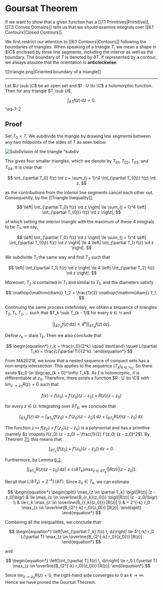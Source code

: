 # Goursat Theorem

If we want to show that a given function has a [[7.1 Primitives|Primitive]], [[7.3 Convex Domains]] tells us that we should examine integrals over [[6.1 Contours|Closed Contours]].

We first restrict our attention to [[6.1 Contours|Contours]] following the boundaries of triangles. When speaking of a triangle $T$, we mean a shape in $\C$ enclosed by three line segments, including the interior as well as the boundary. The boundary of $T$ is denoted by $\partial T$. If represented by a contour, we always assume that the orientation is **anticlockwise**.

![[triangle.png|Oriented boundary of a triangle]]
	
---

Let $U \sub \C$ be an open set and $f : U \to \C$ a holomorphic function. Then for any triangle $T \sub U$,

$$
\int_{\partial T} f(z) \, dz = 0.
$$
^eq-7-2

## Proof

Set $T_0 = T$. We subdivide the triangle by drawing line segments between any two midpoints of the sides of $T$ as seen below.

![Subdivision of the triangle](subdivision.png)
^subdiv

This gives four smaller triangles, which we denote by $T_{01}$, $T_{02}$, $T_{03}$, and $T_{04}$. It is clear that

$$
\int_{\partial T_0} f(z) \rd z =
\sum_{j = 1}^4
	\int_{\partial T_{0j}} f(z) \rd z,
$$

as the contributions from the interior line segments cancel each other out. Consequently, by the [[Triangle Inequality]],

$$
\left|
	\int_{\partial T_0} f(z) \rd z
\right| \le \sum_{j = 1}^4 \left|
	\int_{\partial T_{0j}} f(z) \rd z
\right|,
$$

of which setting the interior triangle with the maximum of these 4 integrals to be $T_1$, we say,

$$
\left|
	\int_{\partial T_0} f(z) \rd z
\right| \le \sum_{j = 1}^4 \left|
	\int_{\partial T_{0j}} f(z) \rd z
\right| \le 4 \left|
	\int_{\partial T_1} f(z) \rd z
\right|.
$$

We subdivide $T_1$ the same way and find $T_2$ such that

$$
\left|
	\int_{\partial T_1} f(z) \rd z
\right| \le 4 \left|
	\int_{\partial T_2} f(z) \rd z
\right|.
$$

Moreover, $T_2$ is contained in $T_1$ and similar to $T_1$, and the diameters satisfy

$$
\mathop{\mathrm{diam}} T_2 = \frac{1}{2} \mathop{\mathrm{diam}} T_1.
$$

Continuing the same process indefinitely, we obtain a sequence of triangles $T_0, T_1, T_2, \dotsc$ such that $T_k \sub T_{k - 1}$ for every $k \in \mathbb{N}$ and

$$
\begin{equation*} \left|\int_{\partial T_0} f(z) \, dz\right| \le 4^k \left|\int_{\partial T_k} f(z) \, dz\right|. \end{equation*}
$$

Define $r_k = \mathop{\mathrm{diam}} T_k$. Then we also conclude that

$$
\begin{equation*} r_k = \frac{r_0}{2^k} \quad \text{and} \quad L(\partial T_k) = \frac{L(\partial T)}{2^k}. \end{equation*}
$$

From MA20218, we know that a nested sequence of compact sets has a non-empty intersection. This applies to the sequence $(T_k)_{k \in \mathbb{N}_0}$. So there exists $z_0 \in \bigcap_{k = 0}^\infty T_k$. As $f$ is holomorphic, it is differentiable at $z_0$. Therefore, there exists a function $R : U \to \C$ with $\lim_{z \to z_0} R(z) = 0$ such that

$$
\begin{equation*} f(z) = f(z_0) + f'(z_0)(z - z_0) + R(z)(z - z_0) \end{equation*}
$$

for every $z \in U$. Integrating over $\partial T_k$, we conclude that

$$
\begin{equation*} \int_{\partial T_k} f(z) \, dz = \int_{\partial T_k} (f(z_0) + f'(z_0)(z - z_0)) \, dz + \int_{\partial T_k} R(z) (z - z_0) \, dz. \end{equation*}
$$

The function $z \mapsto f(z_0) + f'(z_0)(z - z_0)$ is a polynomial and has a primitive (namely $z \mapsto f(z_0) (z - z_0) + \frac{1}{2} f'(z_0) (z - z_0)^2$). By Theorem [7.1](the-fundamental-theorem-of-complex-integration.html#thm:fundamental-theorem), this means that

$$
\begin{equation*} \int_{\partial T_k} (f(z_0) + f'(z_0)(z - z_0)) \, dz = 0. \end{equation*}
$$

Furthermore, by Lemma [6.2](estimates-and-convergence.html#lem:ML),

$$
\begin{equation*} \left|\int_{\partial T_k} R(z) (z - z_0) \, dz\right| \le L(\partial T_k) \max_{z \in \partial T_k} \bigl(|R(z)| |z - z_0|\bigr). \end{equation*}
$$

Recall that $L(\partial T_k) = 2^{-k} L(\partial T)$. Since $z_0 \in T_k$, we can estimate

$$
\begin{equation*} \begin{split} \max_{z \in \partial T_k} \bigl(|R(z)| |z - z_0|\bigr) & \le \max_{z \in \overline{B_{r_k}(z_0)}} \bigl(|R(z)| |z - z_0|\bigr) \\ & \le r_k \max_{z \in \overline{B_{r_k}(z_0)}} |R(z)| \\ & = 2^{-k} r_0 \max_{z \in \overline{B_{2^{-k} r_0}(z_0)}} |R(z)|. \end{split} \end{equation*}
$$

Combining all the inequalities, we conclude that

$$
\begin{equation*} \left|\int_{\partial T_k} f(z) \, dz\right| \le 4^{-k} r_0 L(\partial T) \max_{z \in \overline{B_{2^{-k} r_0}(z_0)}} |R(z)| \end{equation*}
$$

and

$$
\begin{equation*} \left|\int_{\partial T} f(z) \, dz\right| \le r_0 L(\partial T) \max_{z \in \overline{B_{2^{-k} r_0}(z_0)}} |R(z)|. \end{equation*}
$$

Since $\lim_{z \to z_0} R(z) = 0$, the right-hand side converges to $0$ as $k \to \infty$. Hence we have proved the Goursat Theorem.
